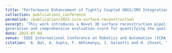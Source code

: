 ```yaml
---
title: "Performance Enhancement of Tightly Coupled GNSS/IMU Integration Based on Factor Graph With Robust TDCP Loop Closure"
collection: publications_conference
permalink: /publication/2023-icra-surface-reconstruction
excerpt: 'This work introduces a Novel 3D surface reconstruction pipeline which feeds into automated ultrasound scanning trajectory
generation and comprehensive evaluation score for quantifying the quality of reconstructed point clouds.'
date: 2023-07-04
venue: 'IEEE International Conference on Robotics and Automation (ICRA) 2023'
citation: 'A. Bal, A. Gupta, F. Abhimanyu, J. Galeotti and H. Choset, ”A Curvature and Trajectory Optimization-based 3D Surface Reconstruction Pipeline for Ultrasound Trajectory Generation,” IEEE International Conference on Robotics and Automation (ICRA), London, UK, 2023, pp. 2724-2730'
---
```

